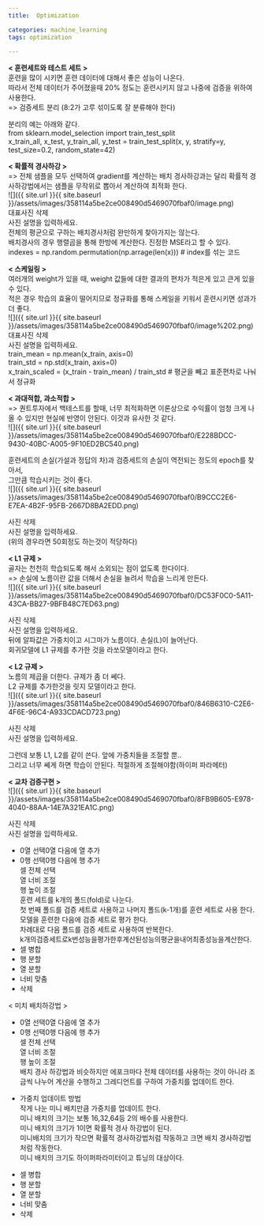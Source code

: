 ```yaml
---
title:  Optimization

categories: machine_learning 
tags: optimization
 
---
```


  
  
   
**< 훈련세트와 테스트 세트 >**  
훈련을 많이 시키면 훈련 데이터에 대해서 좋은 성능이 나온다.  
따라서 전체 데이터가 주어졌을때 20% 정도는 훈련시키지 않고 나중에 검증을 위하여 사용한다.  
=> 검증세트 분리 (8:2가 고루 섞이도록 잘 분류해야 한다)  
  
분리의 예는 아래와 같다.  
from sklearn.model_selection import train_test_split  
x_train_all, x_test, y_train_all, y_test = train_test_split(x, y, stratify=y, test_size=0.2, random_state=42)  
  
  
**< 확률적 경사하강 >**  
=> 전체 샘플을 모두 선택하여 gradient를 계산하는 배치 경사하강과는 달리 확률적 경사하강법에서는 샘플을 무작위로 뽑아서 계산하여 최적화 한다.  
![]({{ site.url }}{{ site.baseurl }}/assets/images/358114a5be2ce008490d5469070fbaf0/image.png)  
대표사진 삭제  
사진 설명을 입력하세요.  
전체의 평균으로 구하는 배치경사처럼 완만하게 찾아가지는 않는다.  
배치경사의 경우 행렬곱을 통해 한방에 계산한다. 진정한 MSE라고 할 수 있다.  
indexes = np.random.permutation(np.arrage(len(x)))   # index를 섞는 코드  
  
  
**< 스케일링 >**  
여러개의 weight가 있을 때, weight 값들에 대한 결과의 편차가 적은게 있고 큰게 있을 수 있다.  
적은 경우 학습의 효율이 떨어지므로 정규화를 통해 스케일을 키워서 훈련시키면 성과가 더 좋다.  
![]({{ site.url }}{{ site.baseurl }}/assets/images/358114a5be2ce008490d5469070fbaf0/image%202.png)  
대표사진 삭제  
사진 설명을 입력하세요.  
train_mean = np.mean(x_train, axis=0)  
train_std = np.std(x_train, axis=0)  
x_train_scaled = (x_train - train_mean) / train_std    # 평균을 빼고 표준편차로 나눠서 정규화  
  
  
**< 과대적합, 과소적합 >**  
=> 퀀트투자에서 백테스트를 할때, 너무 최적화하면 이론상으로 수익률이 엄청 크게 나올 수 있지만 현실에 반영이 안된다. 이것과 유사한 것 같다.  
![]({{ site.url }}{{ site.baseurl }}/assets/images/358114a5be2ce008490d5469070fbaf0/E228BDCC-9430-40BC-A005-9F10ED2BC540.png)  
  
훈련세트의 손실(가설과 정답의 차)과 검증세트의 손실이 역전되는 정도의 epoch를 찾아서,  
그만큼 학습시키는 것이 좋다.  
![]({{ site.url }}{{ site.baseurl }}/assets/images/358114a5be2ce008490d5469070fbaf0/B9CCC2E6-E7EA-4B2F-95FB-2667D8BA2EDD.png)  
  
사진 삭제  
사진 설명을 입력하세요.  
(위의 경우라면 50회정도 하는것이 적당하다)  
  
  
**< L1 규제 >**  
골자는 천천히 학습되도록 해서 소외되는 점이 없도록 한다이다.  
=> 손실에 노름이란 값을 더해서 손실을 늘려서 학습을 느리게 만든다.  
![]({{ site.url }}{{ site.baseurl }}/assets/images/358114a5be2ce008490d5469070fbaf0/DC53F0C0-5A11-43CA-BB27-9BFB48C7ED63.png)  
  
사진 삭제  
사진 설명을 입력하세요.  
뒤에 알파값은 가중치이고 시그마가 노름이다. 손실(L)이 늘어난다.  
회귀모델에 L1 규제를 추가한 것을 라쏘모델이라고 한다.  
  
**< L2 규제 >**  
노름의 제곱을 더한다. 규제가 좀 더 쎄다.  
L2 규제를 추가한것을 릿지 모델이라고 한다.  
![]({{ site.url }}{{ site.baseurl }}/assets/images/358114a5be2ce008490d5469070fbaf0/846B6310-C2E6-4F6E-96C4-A933CDACD723.png)  
  
사진 삭제  
사진 설명을 입력하세요.  
  
그런데 보통 L1, L2를 같이 쓴다. 앞에 가중치들을 조절할 뿐..  
그리고 너무 쎄게 하면 학습이 안된다. 적절하게 조절해야함(하이퍼 파라메터)  
  
  
**< 교차 검증구현 >**  
![]({{ site.url }}{{ site.baseurl }}/assets/images/358114a5be2ce008490d5469070fbaf0/8FB9B605-E978-4040-88AA-14E7A321EA1C.png)  
  
사진 삭제  
사진 설명을 입력하세요.  
* 0열 선택0열 다음에 열 추가  
* 0행 선택0행 다음에 행 추가  
셀 전체 선택  
열 너비 조절  
행 높이 조절  
훈련 세트를 k개의 폴드(fold)로 나눈다.  
첫 번째 폴드를 검증 세트로 사용하고 나머지 폴드(k-1개)를 훈련 세트로 사용 한다.  
모델을 훈련한 다음에 검증 세트로 평가 한다.  
차례대로 다음 폴드를 검증 세트로 사용하여 반복한다.  
k개의검증세트로k번성능을평가한후계산된성능의평균을내어최종성능을계산한다.  
* 셀 병합  
* 행 분할  
* 열 분할  
* 너비 맞춤  
* 삭제  
  
< 미치 배치하강법 >  
* 0열 선택0열 다음에 열 추가  
* 0행 선택0행 다음에 행 추가  
셀 전체 선택  
열 너비 조절  
행 높이 조절  
배치 경사 하강법과 비슷하지만 에포크마다 전체 데이터를 사용하는 것이 아니라 조금씩 나누어 계산을 수행하고 그레디언트를 구하여 가중치를 업데이트 한다.  
  
- 가중치 업데이트 방법  
작게 나눈 미니 배치만큼 가중치를 업데이트 한다.  
미니 배치의 크기는 보통 16,32,64등 2의 배수를 사용한다.  
미니 배치의 크기가 1이면 확률적 경사 하강법이 된다.  
미니배치의 크기가 작으면 확률적 경사하강법처럼 작동하고 크면 배치 경사하강법처럼 작동한다.  
미니 배치의 크기도 하이퍼파라미터이고 튜닝의 대상이다.  
* 셀 병합  
* 행 분할  
* 열 분할  
* 너비 맞춤  
* 삭제  
   
